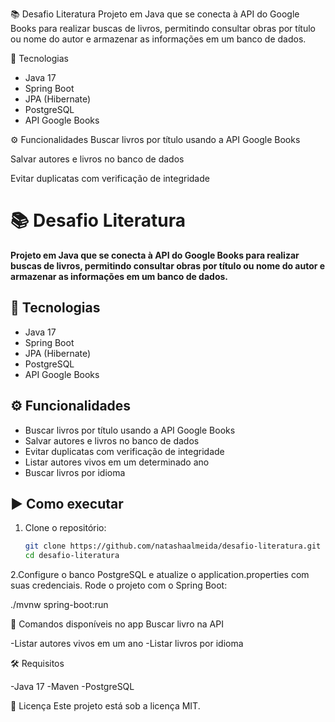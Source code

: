 📚 Desafio Literatura
Projeto em Java que se conecta à API do Google Books para realizar buscas de livros, permitindo consultar obras por título ou nome do autor e armazenar as informações em um banco de dados.

🚀 Tecnologias

- Java 17
- Spring Boot
- JPA (Hibernate)
- PostgreSQL
- API Google Books

⚙️ Funcionalidades
Buscar livros por título usando a API Google Books

Salvar autores e livros no banco de dados

Evitar duplicatas com verificação de integridade

# 📚 Desafio Literatura

**Projeto em Java que se conecta à API do Google Books para realizar buscas de livros, permitindo consultar obras por título ou nome do autor e armazenar as informações em um banco de dados.**

## 🚀 Tecnologias

- Java 17  
- Spring Boot  
- JPA (Hibernate)  
- PostgreSQL  
- API Google Books  

## ⚙️ Funcionalidades

- Buscar livros por título usando a API Google Books  
- Salvar autores e livros no banco de dados  
- Evitar duplicatas com verificação de integridade  
- Listar autores vivos em um determinado ano  
- Buscar livros por idioma

## ▶️ Como executar

1. Clone o repositório:
   ```bash
   git clone https://github.com/natashaalmeida/desafio-literatura.git
   cd desafio-literatura
   
2.Configure o banco PostgreSQL e atualize o application.properties com suas credenciais.
Rode o projeto com o Spring Boot:

./mvnw spring-boot:run

📝 Comandos disponíveis no app
Buscar livro na API

-Listar autores vivos em um ano
-Listar livros por idioma

🛠️ Requisitos

-Java 17
-Maven
-PostgreSQL

📄 Licença
Este projeto está sob a licença MIT.
